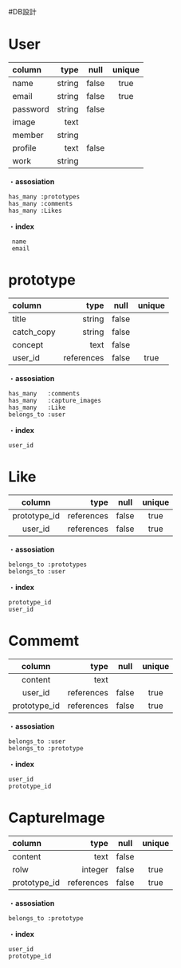 #DB設計

# User

| column     | type        | null         | unique   |
|:-----------|------------:|:------------:|:--------:|
| name       | string      | false        |true      |
| email      | string      | false        |true      |
| password   | string      | false        |          |
| image      | text        |              |          |
| member     | string      |              |          |
| profile    | text        | false        |          |
| work       | string      |              |          |



  ・**assosiation**

    has_many :prototypes
    has_many :comments
    has_many :Likes

  ・**index**

     name
     email

# prototype

| column     | type        | null         | unique   |
|:-----------|------------:|:------------:|:--------:|
| title      | string      | false        |          |
| catch_copy | string      | false        |          |
| concept    | text        | false        |          |
| user_id    | references  | false        | true     |


 ・**assosiation**

    has_many   :comments
    has_many   :capture_images
    has_many   :Like
    belongs_to :user

 ・**index**

    user_id

# Like
| column       | type        | null         | unique   |
|:------------:|------------:|:------------:|:--------:|
| prototype_id | references  | false        | true     |
| user_id      | references  | false        | true     |

 ・**assosiation**

    belongs_to :prototypes
    belongs_to :user

 ・**index**

    prototype_id
    user_id

# Commemt

| column       | type        | null         | unique   |
|:------------:|------------:|:------------:|:--------:|
| content      | text        |              |          |
| user_id      | references  | false        | true     |
| prototype_id | references  | false        | true     |

 ・**assosiation**

    belongs_to :user
    belongs_to :prototype

 ・**index**

    user_id
    prototype_id

# CaptureImage
| column       | type        | null         | unique   |
|:-------------|------------:|:------------:|:--------:|
| content      | text        | false        |          |
| rolw         | integer     | false        | true     |
| prototype_id | references  | false        | true     |

 ・**assosiation**

    belongs_to :prototype

 ・**index**

    user_id
    prototype_id

